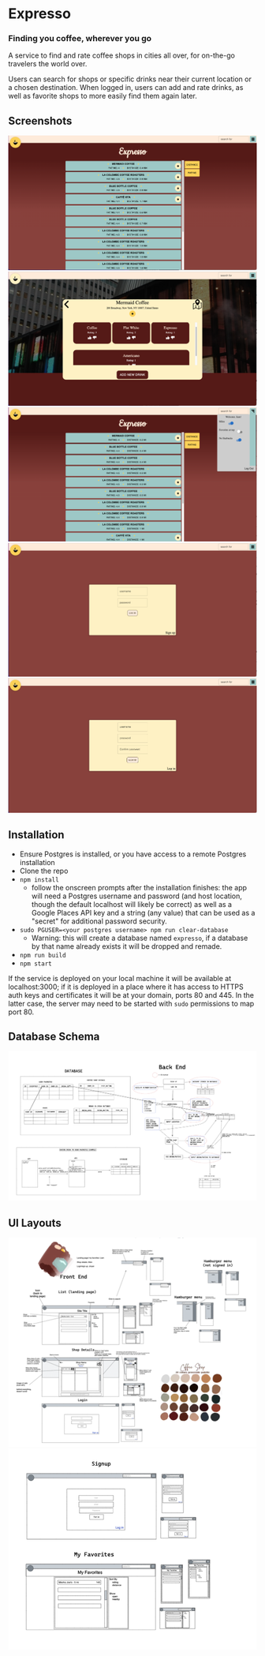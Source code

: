 # Expresso
### Finding you coffee, wherever you go

A service to find and rate coffee shops in cities all over, for on-the-go travelers the world over.

Users can search for shops or specific drinks near their current location or a chosen destination. When logged in, users can add and rate drinks, as well as favorite shops to more easily find them again later.
## Screenshots

![](./admin/Landing.png)
![](./admin/Details.png)
![](./admin/Options.png)
![](./admin/Login.png)
![](./admin/Signup.png)

## Installation
- Ensure Postgres is installed, or you have access to a remote Postgres installation
- Clone the repo
- `npm install`
  - follow the onscreen prompts after the installation finishes: the app will need a Postgres username and password (and host location, though the default localhost will likely be correct) as well as a Google Places API key and a string (any value) that can be used as a "secret" for additional password security.
- `sudo PGUSER=<your postgres username> npm run clear-database`
  - Warning: this will create a database named `expresso`, if a database by that name already exists it will be dropped and remade.
- `npm run build`
- `npm start`

If the service is deployed on your local machine it will be available at localhost:3000; if it is deployed in a place where it has access to HTTPS auth keys and certificates it will be at your domain, ports 80 and 445. In the latter case, the server may need to be started with `sudo` permissions to map port 80.

## Database Schema
![](./admin/Schema.png)

## UI Layouts
![](./admin/Designs1.png)
![](./admin/Designs2.png)